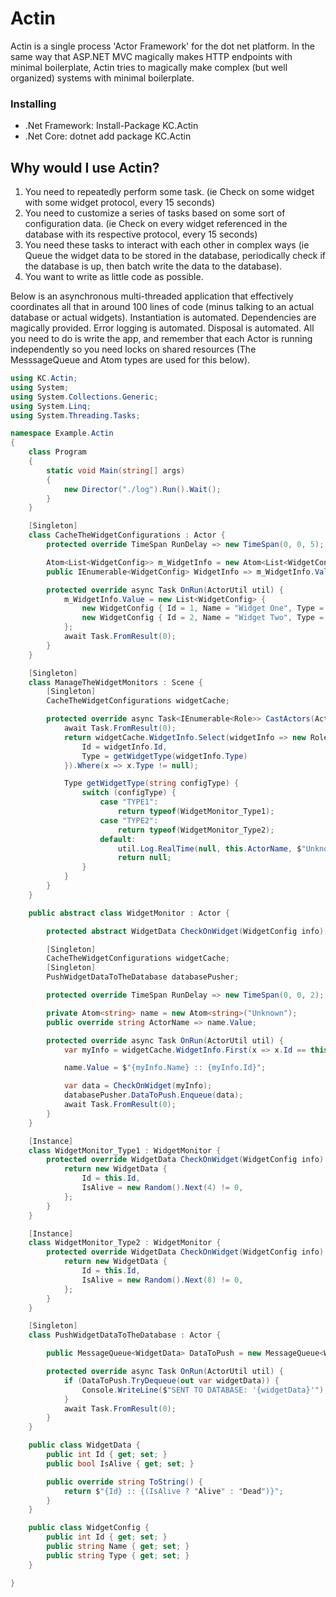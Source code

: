 # Actin

Actin is a single process 'Actor Framework' for the dot net platform. In the same way that ASP.NET MVC magically makes HTTP endpoints with minimal boilerplate, Actin tries to magically make complex (but well organized) systems with minimal boilerplate.

### Installing

* .Net Framework: Install-Package KC.Actin
* .Net Core: dotnet add package KC.Actin

## Why would I use Actin?

1. You need to repeatedly perform some task. (ie Check on some widget with some widget protocol, every 15 seconds)
2. You need to customize a series of tasks based on some sort of configuration data. (ie Check on every widget referenced in the database with its respective protocol, every 15 seconds)
3. You need these tasks to interact with each other in complex ways (ie Queue the widget data to be stored in the database, periodically check if the database is up, then batch write the data to the database).
4. You want to write as little code as possible.

Below is an asynchronous multi-threaded application that effectively coordinates all that in around 100 lines of code (minus talking to an actual database or actual widgets). Instantiation is automated. Dependencies are magically provided. Error logging is automated. Disposal is automated. All you need to do is write the app, and remember that each Actor is running independently so you need locks on shared resources (The MesssageQueue and Atom types are used for this below).

```C#
using KC.Actin;
using System;
using System.Collections.Generic;
using System.Linq;
using System.Threading.Tasks;

namespace Example.Actin
{
    class Program
    {
        static void Main(string[] args)
        {
            new Director("./log").Run().Wait();
        }
    }

    [Singleton]
    class CacheTheWidgetConfigurations : Actor {
        protected override TimeSpan RunDelay => new TimeSpan(0, 0, 5);

        Atom<List<WidgetConfig>> m_WidgetInfo = new Atom<List<WidgetConfig>>(new List<WidgetConfig>());
        public IEnumerable<WidgetConfig> WidgetInfo => m_WidgetInfo.Value;

        protected override async Task OnRun(ActorUtil util) {
            m_WidgetInfo.Value = new List<WidgetConfig> {
                new WidgetConfig { Id = 1, Name = "Widget One", Type = "TYPE1" }, 
                new WidgetConfig { Id = 2, Name = "Widget Two", Type = "TYPE2" }, 
            };
            await Task.FromResult(0);
        }
    }

    [Singleton]
    class ManageTheWidgetMonitors : Scene {
        [Singleton]
        CacheTheWidgetConfigurations widgetCache;

        protected override async Task<IEnumerable<Role>> CastActors(ActorUtil util, Dictionary<int, Actor> myActors) {
            await Task.FromResult(0);
            return widgetCache.WidgetInfo.Select(widgetInfo => new Role {
                Id = widgetInfo.Id,
                Type = getWidgetType(widgetInfo.Type)
            }).Where(x => x.Type != null);

            Type getWidgetType(string configType) {
                switch (configType) {
                    case "TYPE1":
                        return typeof(WidgetMonitor_Type1);
                    case "TYPE2":
                        return typeof(WidgetMonitor_Type2);
                    default:
                        util.Log.RealTime(null, this.ActorName, $"Unknown widget type: {configType}");
                        return null;
                }
            }
        }
    }

    public abstract class WidgetMonitor : Actor {

        protected abstract WidgetData CheckOnWidget(WidgetConfig info);

        [Singleton]
        CacheTheWidgetConfigurations widgetCache;
        [Singleton]
        PushWidgetDataToTheDatabase databasePusher;

        protected override TimeSpan RunDelay => new TimeSpan(0, 0, 2);

        private Atom<string> name = new Atom<string>("Unknown");
        public override string ActorName => name.Value;

        protected override async Task OnRun(ActorUtil util) {
            var myInfo = widgetCache.WidgetInfo.First(x => x.Id == this.Id);

            name.Value = $"{myInfo.Name} :: {myInfo.Id}";

            var data = CheckOnWidget(myInfo);
            databasePusher.DataToPush.Enqueue(data);
            await Task.FromResult(0);
        }
    }

    [Instance]
    class WidgetMonitor_Type1 : WidgetMonitor {
        protected override WidgetData CheckOnWidget(WidgetConfig info) {
            return new WidgetData {
                Id = this.Id,
                IsAlive = new Random().Next(4) != 0,
            };
        }
    }

    [Instance]
    class WidgetMonitor_Type2 : WidgetMonitor {
        protected override WidgetData CheckOnWidget(WidgetConfig info) {
            return new WidgetData {
                Id = this.Id,
                IsAlive = new Random().Next(8) != 0,
            };
        }
    }

    [Singleton]
    class PushWidgetDataToTheDatabase : Actor {

        public MessageQueue<WidgetData> DataToPush = new MessageQueue<WidgetData>();

        protected override async Task OnRun(ActorUtil util) {
            if (DataToPush.TryDequeue(out var widgetData)) {
                Console.WriteLine($"SENT TO DATABASE: '{widgetData}'");
            }
            await Task.FromResult(0);
        }
    }

    public class WidgetData {
        public int Id { get; set; }
        public bool IsAlive { get; set; }

        public override string ToString() {
            return $"{Id} :: {(IsAlive ? "Alive" : "Dead")}";
        }
    }

    public class WidgetConfig {
        public int Id { get; set; }
        public string Name { get; set; }
        public string Type { get; set; }
    }

}
```
